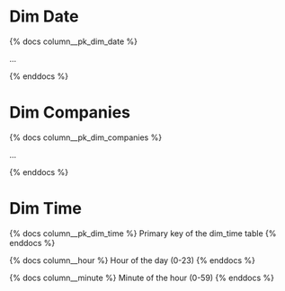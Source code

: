 # Dim Date
{% docs column__pk_dim_date %}

...

{% enddocs %}

# Dim Companies
{% docs column__pk_dim_companies %}

...

{% enddocs %}

# Dim Time
{% docs column__pk_dim_time %}
Primary key of the dim_time table
{% enddocs %}

{% docs column__hour %}
Hour of the day (0-23)
{% enddocs %}

{% docs column__minute %}
Minute of the hour (0-59)
{% enddocs %}
